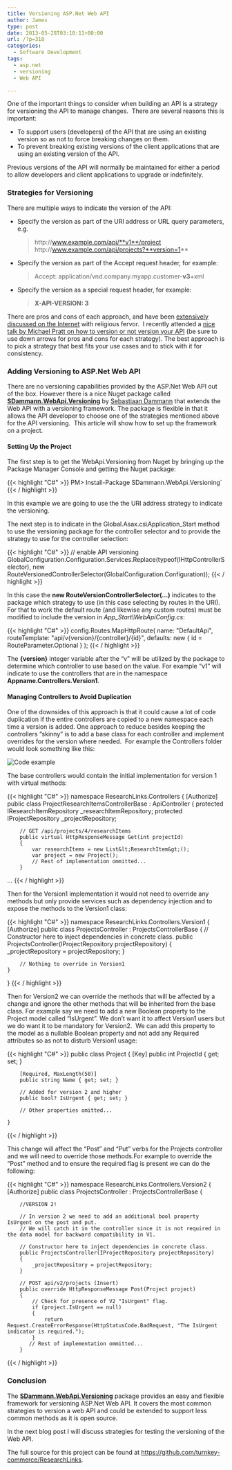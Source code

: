 ```yaml
---
title: Versioning ASP.Net Web API
author: James
type: post
date: 2013-05-28T03:10:11+00:00
url: /?p=318
categories:
  - Software Development
tags:
  - asp.net
  - versioning
  - Web API

---
```

One of the important things to consider when building an API is a strategy for versioning the API to manage changes.&nbsp; There are several reasons this is important:

* To support users (developers) of the API that are using an existing version so as not to force breaking changes on them. 
* To prevent breaking existing versions of the client applications that are using an existing version of the API.

Previous versions of the API will normally be maintained for either a period to allow developers and client applications to upgrade or indefinitely.

### Strategies for Versioning

There are multiple ways to indicate the version of the API:
  
* Specify the version as part of the URI address or URL query parameters, e.g.  
  > http[]()://www.example.com/api/**v1**/project  
  > http[]()://www.example.com/api/projects?**version=1**  
* Specify the version as part of the Accept request header, for example:  
  > Accept: application/vnd.company.myapp.customer-**v3**+xml
* Specify the version as a special request header, for example:  
  > **X-API-VERSION: 3**  

There are pros and cons of each approach, and have been <a href="http://www.lexicalscope.com/blog/2012/03/12/how-are-rest-apis-versioned/" target="_blank">extensively discussed on the Internet</a> with religious fervor.&nbsp; I recently attended a [nice talk by Michael Pratt on how to version or not version your API][1] (be sure to use down arrows for pros and cons for each strategy). The best approach is to pick a strategy that best fits your use cases and to stick with it for consistency.

### Adding Versioning to ASP.Net Web API

There are no versioning capabilities provided by the ASP.Net Web API out of the box. However there is a nice Nuget package called **<a href="http://nuget.org/packages/SDammann.WebApi.Versioning/" target="_blank">SDammann.WebApi.Versioning</a>** by [Sebastiaan Dammann][2] that extends the Web API with a versioning framework. The package is flexible in that it allows the API developer to choose one of the strategies mentioned above for the API versioning.&nbsp; This article will show how to set up the framework on a project.

#### Setting Up the Project

The first step is to get the WebApi.Versioning from Nuget by bringing up the Package Manager Console and getting the Nuget package:

{{< highlight "C#" >}}
  PM> Install-Package SDammann.WebApi.Versioning`
{{< / highlight >}}

In this example we are going to use the the URI address strategy to indicate the versioning. 

The next step is to indicate in the Global.Asax.cs\Application_Start method to use the versioning package for the controller selector and to provide the strategy to use for the controller selection:

{{< highlight "C#" >}}
// enable API versioning
    GlobalConfiguration.Configuration.Services.Replace(typeof(IHttpControllerSelector),
      new RouteVersionedControllerSelector(GlobalConfiguration.Configuration));
{{< / highlight >}}

In this case the **new RouteVersionControllerSelector(…)** indicates to the package which strategy to use (in this case selecting by routes in the URI). For that to work the default route (and likewise any custom routes) must be modified to include the version in *App_Start\WebApiConfig.cs*:

{{< highlight "C#" >}}
  config.Routes.MapHttpRoute(
      name: "DefaultApi",
      routeTemplate: "api/v{version}/{controller}/{id}",
      defaults: new { id = RouteParameter.Optional }
  );
{{< / highlight >}}

The **{version}** integer variable after the “v” will be utilized by the package to determine which controller to use based on the value. For example “v1” will indicate to use the controllers that are in the namespace **Appname.Controllers.Version1**.

#### Managing Controllers to Avoid Duplication

One of the downsides of this approach is that it could cause a lot of code duplication if the entire controllers are copied to a new namespace each time a version is added. One approach to reduce besides keeping the controllers “skinny” is to add a base class for each controller and implement overrides for the version where needed.&nbsp; For example the Controllers folder would look something like this:

![Code example](http://www.culbertsonexchange.com/wp/wp-content/uploads/2013/05/image.png)

The base controllers would contain the initial implementation for version 1 with virtual methods:

{{< highlight "C#" >}}
namespace ResearchLinks.Controllers
{
    [Authorize]
    public class ProjectResearchItemsControllerBase : ApiController
    {
        protected IResearchItemRepository _researchItemRepository;
        protected IProjectRepository _projectRepository;

        // GET /api/projects/4/researchItems
        public virtual HttpResponseMessage Get(int projectId)
        {
            var researchItems = new List&lt;ResearchItem&gt;();
            var project = new Project();
            // Rest of implementation ommitted...
        }
...
{{< / highlight >}}

Then for the Version1 implementation it would not need to override any methods but only provide services such as dependency injection and to expose the methods to the Version1 class:

{{< highlight "C#" >}}
namespace ResearchLinks.Controllers.Version1
{
    [Authorize]
    public class ProjectsController : ProjectsControllerBase
    {
        // Constructor here to inject dependencies in concrete class.
        public ProjectsController(IProjectRepository projectRepository)
        {
            _projectRepository = projectRepository;
        }

        // Nothing to override in Version1
    }
}
{{< / highlight >}}


Then for Version2 we can override the methods that will be affected by a change and ignore the other methods that will be inherited from the base class. For example say we need to add a new Boolean property to the Project model called “IsUrgent”. We don’t want it to affect Version1 users but we do want it to be mandatory for Version2.&nbsp; We can add this property to the model as a nullable Boolean property and not add any Required attributes so as not to disturb Version1 usage:

{{< highlight "C#" >}}
    public class Project
    {
        [Key]
        public int ProjectId { get; set; }

        [Required, MaxLength(50)]
        public string Name { get; set; }

        // Added for version 2 and higher
        public bool? IsUrgent { get; set; }

        // Other properties omitted...

    }
{{< / highlight >}}


This change will affect the “Post” and “Put” verbs for the Projects controller and we will need to override those methods.For example to override the “Post” method and to ensure the required flag is present we can do the following:

{{< highlight "C#" >}}
namespace ResearchLinks.Controllers.Version2
{
    [Authorize]
    public class ProjectsController : ProjectsControllerBase
    {
    
        //VERSION 2!

        // In version 2 we need to add an additional bool property IsUrgent on the post and put.
        // We will catch it in the controller since it is not required in the data model for backward compatibility in V1.

        // Constructor here to inject dependencies in concrete class.
        public ProjectsController(IProjectRepository projectRepository)
        {
            _projectRepository = projectRepository;
        }

        // POST api/v2/projects (Insert)
        public override HttpResponseMessage Post(Project project)
        {
            // Check for presence of V2 "IsUrgent" flag.
            if (project.IsUrgent == null)
            {
                return Request.CreateErrorResponse(HttpStatusCode.BadRequest, "The IsUrgent indicator is required.");
            }
           // Rest of implementation ommitted...
        }
{{< / highlight >}}

### Conclusion

The [**SDammann.WebApi.Versioning**](http://nuget.org/packages/SDammann.WebApi.Versioning) package provides an easy and flexible framework for versioning ASP.Net Web API. It covers the most common strategies to version a web API and could be extended to support less common methods as it is open source.

In the next blog post I will discuss strategies for testing the versioning of the Web API.

The full source for this project can be found at https://github.com/turnkey-commerce/ResearchLinks.

 [1]: http://slid.es/michaelpratt/how-to-not-version-your-api
 [2]: http://nuget.org/packages?q=Author%3A%22Sebastiaan%20Dammann%22